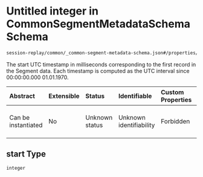 # Untitled integer in CommonSegmentMetadataSchema Schema

```txt
session-replay/common/_common-segment-metadata-schema.json#/properties/start
```

The start UTC timestamp in milliseconds corresponding to the first record in the Segment data. Each timestamp is computed as the UTC interval since 00:00:00.000 01.01.1970.

| Abstract            | Extensible | Status         | Identifiable            | Custom Properties | Additional Properties | Access Restrictions | Defined In                                                                                                                          |
| :------------------ | :--------- | :------------- | :---------------------- | :---------------- | :-------------------- | :------------------ | :---------------------------------------------------------------------------------------------------------------------------------- |
| Can be instantiated | No         | Unknown status | Unknown identifiability | Forbidden         | Allowed               | none                | [\_common-segment-metadata-schema.json\*](../out/session-replay/common/_common-segment-metadata-schema.json "open original schema") |

## start Type

`integer`
